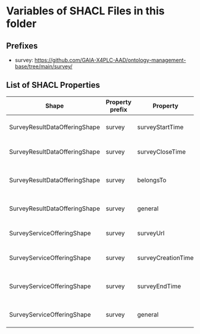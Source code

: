# Variables of SHACL Files in this folder

## Prefixes

- survey: <https://github.com/GAIA-X4PLC-AAD/ontology-management-base/tree/main/survey/>

## List of SHACL Properties

| Shape | Property prefix | Property | MinCount | MaxCount | Description | Datatype/NodeKind | Filename |
| --- | --- | --- | --- | --- | --- | --- | --- |
| SurveyResultDataOfferingShape | survey | surveyStartTime | 1 | 1 | When the survey was started. | <http://www.w3.org/2001/XMLSchema#dateTime> | survey-result-data-offering_shacl.ttl |
| SurveyResultDataOfferingShape | survey | surveyCloseTime | 1 | 1 | When the survey was closed. | <http://www.w3.org/2001/XMLSchema#dateTime> | survey-result-data-offering_shacl.ttl |
| SurveyResultDataOfferingShape | survey | belongsTo | 1 | 1 | Accompanied survey service offering. | <http://www.w3.org/ns/shacl#IRI> | survey-result-data-offering_shacl.ttl |
| SurveyResultDataOfferingShape | survey | general | 1 | 1 |  |  | survey-result-data-offering_shacl.ttl |
| SurveyServiceOfferingShape | survey | surveyUrl | 1 | 1 |  | <http://www.w3.org/2001/XMLSchema#string> | survey-service-offering_shacl.ttl |
| SurveyServiceOfferingShape | survey | surveyCreationTime | 1 | 1 | When the survey was created | <http://www.w3.org/2001/XMLSchema#dateTime> | survey-service-offering_shacl.ttl |
| SurveyServiceOfferingShape | survey | surveyEndTime | 1 | 1 | When the survey will end automatically | <http://www.w3.org/2001/XMLSchema#dateTime> | survey-service-offering_shacl.ttl |
| SurveyServiceOfferingShape | survey | general | 1 | 1 |  |  | survey-service-offering_shacl.ttl |

